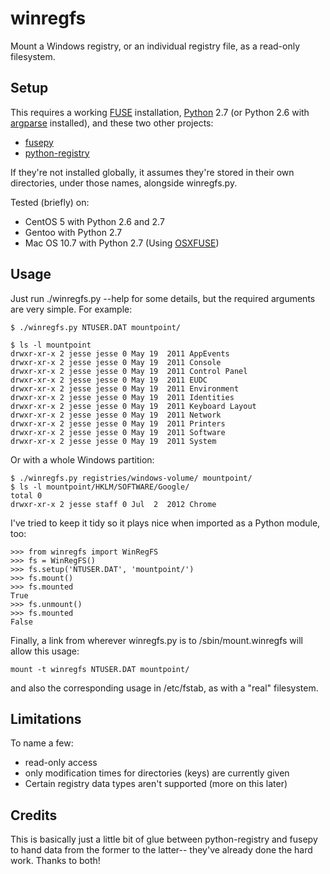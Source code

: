 winregfs
========

Mount a Windows registry, or an individual registry file, as a read-only
filesystem.

Setup
-----

This requires a working [FUSE](http://fuse.sourceforge.net/) installation,
[Python](http://www.python.org/) 2.7 (or Python 2.6 with
[argparse](http://pypi.python.org/pypi/argparse) installed), and these two other
projects:
 * [fusepy](https://github.com/terencehonles/fusepy)
 * [python-registry](https://github.com/williballenthin/python-registry)

If they're not installed globally, it assumes they're stored in their own
directories, under those names, alongside winregfs.py. 

Tested (briefly) on:

 * CentOS 5 with Python 2.6 and 2.7
 * Gentoo with Python 2.7
 * Mac OS 10.7 with Python 2.7 (Using [OSXFUSE](http://osxfuse.github.com/))

Usage
-----

Just run ./winregfs.py --help for some details, but the required arguments are
very simple.  For example:

    $ ./winregfs.py NTUSER.DAT mountpoint/

    $ ls -l mountpoint
    drwxr-xr-x 2 jesse jesse 0 May 19  2011 AppEvents
    drwxr-xr-x 2 jesse jesse 0 May 19  2011 Console
    drwxr-xr-x 2 jesse jesse 0 May 19  2011 Control Panel
    drwxr-xr-x 2 jesse jesse 0 May 19  2011 EUDC
    drwxr-xr-x 2 jesse jesse 0 May 19  2011 Environment
    drwxr-xr-x 2 jesse jesse 0 May 19  2011 Identities
    drwxr-xr-x 2 jesse jesse 0 May 19  2011 Keyboard Layout
    drwxr-xr-x 2 jesse jesse 0 May 19  2011 Network
    drwxr-xr-x 2 jesse jesse 0 May 19  2011 Printers
    drwxr-xr-x 2 jesse jesse 0 May 19  2011 Software
    drwxr-xr-x 2 jesse jesse 0 May 19  2011 System

Or with a whole Windows partition:

    $ ./winregfs.py registries/windows-volume/ mountpoint/
    $ ls -l mountpoint/HKLM/SOFTWARE/Google/
    total 0
    drwxr-xr-x 2 jesse staff 0 Jul  2  2012 Chrome

I've tried to keep it tidy so it plays nice when imported as a Python module,
too:

    >>> from winregfs import WinRegFS
    >>> fs = WinRegFS()
    >>> fs.setup('NTUSER.DAT', 'mountpoint/')
    >>> fs.mount()
    >>> fs.mounted
    True
    >>> fs.unmount()
    >>> fs.mounted
    False

Finally, a link from wherever winregfs.py is to /sbin/mount.winregfs will allow
this usage:

    mount -t winregfs NTUSER.DAT mountpoint/

and also the corresponding usage in /etc/fstab, as with a "real" filesystem.

Limitations
-----------

To name a few:
 * read-only access
 * only modification times for directories (keys) are currently given
 * Certain registry data types aren't supported (more on this later)

Credits
-------

This is basically just a little bit of glue between python-registry and fusepy
to hand data from the former to the latter-- they've already done the hard work.
Thanks to both!
